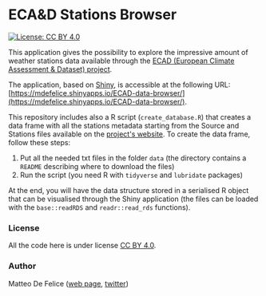 # ECA&D Stations Browser
[![License: CC BY 4.0](https://img.shields.io/badge/License-CC%20BY%204.0-lightgrey.svg)](https://creativecommons.org/licenses/by/4.0/)

This application gives the possibility to explore the impressive amount of weather stations data available through the [ECAD (European Climate Assessment & Dataset) project](https://www.ecad.eu/).

The application, based on [Shiny](https://shiny.rstudio.com/), is accessible at the following URL: [https://mdefelice.shinyapps.io/ECAD-data-browser/](https://mdefelice.shinyapps.io/ECAD-data-browser/).

This repository includes also a R script (`create_database.R`) that creates a data frame with all the stations metadata starting from the Source and Stations files available on the [project's website](https://www.ecad.eu//dailydata/predefinedseries.php). To create the data frame, follow these steps:

1. Put all the needed txt files in the folder `data` (the directory contains a `README` describing where to download the files)
2. Run the script (you need R with `tidyverse` and `lubridate` packages)

At the end, you will have the data structure stored in a serialised R object that can be visualised through the Shiny application (the files can be loaded with the `base::readRDS` and `readr::read_rds` functions).

### License
All the code here is under license [CC BY 4.0](https://creativecommons.org/licenses/by/4.0/). 

### Author
Matteo De Felice ([web page](http://matteodefelice.name), [twitter](https://twitter.com/matteodefelice))


